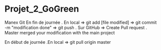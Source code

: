 # Projet_2_GoGreen

Manex Git
En fin de journée
. En local
	=> git add [file modified]
	=> git commit -m "modification done"
	=> git push 
. Sur GitHub
	=> Create Pull request
. Master merged your modification with the main project

En début de journée
.En local 
	=> git pull origin master
